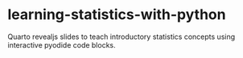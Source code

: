 # learning-statistics-with-python
  Quarto revealjs slides to teach introductory statistics concepts using interactive pyodide code blocks.
